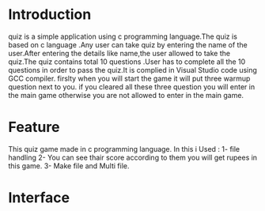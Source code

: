 
# Introduction
 quiz is a simple application using c programming language.The quiz is based on c language .Any user can take quiz by entering the name of the user.After entering the details like name,the user allowed to take the quiz.The quiz contains total 10 questions .User has to complete all the 10 questions in order to pass the quiz.It is complied in Visual Studio code using GCC compiler. firslty when you will start the game it will put three warmup question next to you. if you cleared all these three question you will enter in the main game otherwise you are not allowed to enter in the main game.
 
 # Feature
  This quiz game made in c programming language.
  In this i Used :
                 1- file handling
                 2- You can see thair score according to them you will get rupees in this game.
                 3- Make file and Multi file.
            
# Interface

